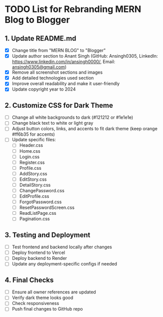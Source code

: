 # TODO List for Rebranding MERN Blog to Blogger

## 1. Update README.md
- [x] Change title from "MERN BLOG" to "Blogger"
- [x] Update author section to Anant Singh (GitHub: Ansingh0305, LinkedIn: https://www.linkedin.com/in/ansingh0000/, Email: ansingh0305@gmail.com)
- [x] Remove all screenshot sections and images
- [x] Add detailed technologies used section
- [x] Improve overall readability and make it user-friendly
- [x] Update copyright year to 2024

## 2. Customize CSS for Dark Theme
- [ ] Change all white backgrounds to dark (#121212 or #1e1e1e)
- [ ] Change black text to white or light gray
- [ ] Adjust button colors, links, and accents to fit dark theme (keep orange #ff6b35 for accents)
- [ ] Update specific files:
  - [ ] Header.css
  - [ ] Home.css
  - [ ] Login.css
  - [ ] Register.css
  - [ ] Profile.css
  - [ ] AddStory.css
  - [ ] EditStory.css
  - [ ] DetailStory.css
  - [ ] ChangePassword.css
  - [ ] EditProfile.css
  - [ ] ForgotPassword.css
  - [ ] ResetPasswordScreen.css
  - [ ] ReadListPage.css
  - [ ] Pagination.css

## 3. Testing and Deployment
- [ ] Test frontend and backend locally after changes
- [ ] Deploy frontend to Vercel
- [ ] Deploy backend to Render
- [ ] Update any deployment-specific configs if needed

## 4. Final Checks
- [ ] Ensure all owner references are updated
- [ ] Verify dark theme looks good
- [ ] Check responsiveness
- [ ] Push final changes to GitHub repo
